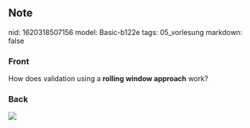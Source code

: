 ## Note
nid: 1620318507156
model: Basic-b122e
tags: 05_vorlesung
markdown: false

### Front
How does validation using a <b>rolling window approach</b> work?

### Back
<img src="paste-130e110ddea7b72b4404a83c286b07612419a4a9.jpg">
